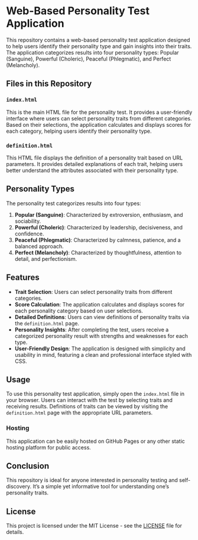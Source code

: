 # Web-Based Personality Test Application

This repository contains a web-based personality test application designed to help users identify their personality type and gain insights into their traits. The application categorizes results into four personality types: Popular (Sanguine), Powerful (Choleric), Peaceful (Phlegmatic), and Perfect (Melancholy).

## Files in this Repository

### `index.html`
This is the main HTML file for the personality test. It provides a user-friendly interface where users can select personality traits from different categories. Based on their selections, the application calculates and displays scores for each category, helping users identify their personality type.

### `definition.html`
This HTML file displays the definition of a personality trait based on URL parameters. It provides detailed explanations of each trait, helping users better understand the attributes associated with their personality type.

## Personality Types

The personality test categorizes results into four types:

1. **Popular (Sanguine)**: Characterized by extroversion, enthusiasm, and sociability.
2. **Powerful (Choleric)**: Characterized by leadership, decisiveness, and confidence.
3. **Peaceful (Phlegmatic)**: Characterized by calmness, patience, and a balanced approach.
4. **Perfect (Melancholy)**: Characterized by thoughtfulness, attention to detail, and perfectionism.

## Features

- **Trait Selection**: Users can select personality traits from different categories.
- **Score Calculation**: The application calculates and displays scores for each personality category based on user selections.
- **Detailed Definitions**: Users can view definitions of personality traits via the `definition.html` page.
- **Personality Insights**: After completing the test, users receive a categorized personality result with strengths and weaknesses for each type.
- **User-Friendly Design**: The application is designed with simplicity and usability in mind, featuring a clean and professional interface styled with CSS.

## Usage

To use this personality test application, simply open the `index.html` file in your browser. Users can interact with the test by selecting traits and receiving results. Definitions of traits can be viewed by visiting the `definition.html` page with the appropriate URL parameters.

### Hosting
This application can be easily hosted on GitHub Pages or any other static hosting platform for public access.

## Conclusion

This repository is ideal for anyone interested in personality testing and self-discovery. It’s a simple yet informative tool for understanding one’s personality traits.

## License

This project is licensed under the MIT License - see the [LICENSE](LICENSE) file for details.
